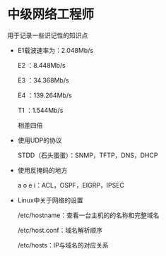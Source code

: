 # 中级网络工程师

用于记录一些识记性的知识点

+ E1载波速率为：2.048Mb/s

  E2			：8.448Mb/s

  E3			：34.368Mb/s

  E4			：139.264Mb/s

  T1			：1.544Mb/s

  相差四倍

+ 使用UDP的协议

  STDD（石头蛋蛋）：SNMP，TFTP，DNS，DHCP

+ 使用反掩码的地方

  a o e i：ACL，OSPF，EIGRP，IPSEC

+ Linux中关于网络的设置

  /etc/hostname：查看一台主机的的名称和完整域名

  /etc/host.conf：域名解析顺序

  /etc/hosts：IP与域名的对应关系

